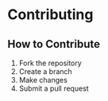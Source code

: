 # Contributing

## How to Contribute

1. Fork the repository
2. Create a branch
3. Make changes
4. Submit a pull request
